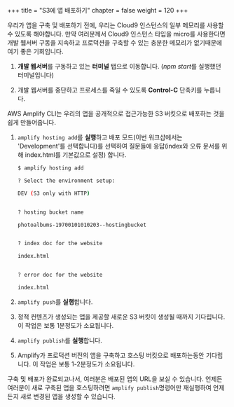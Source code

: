 +++
title = "S3에 앱 배포하기"
chapter = false
weight = 120
+++

우리가 앱을 구축 및 배포하기 전에, 우리는 Cloud9 인스턴스의 일부 메모리를 사용할 수 있도록 해야합니다. 만약 여러분께서 Cloud9 인스턴스 타입을 micro를 사용한다면 개발 웹서버 구동을 지속하고 프로덕션을 구축할 수 있는 충분한 메모리가 없기때문에 여기 좋은 기회입니다.

1. **개발 웹서버**를 구동하고 있는 **터미널** 탭으로 이동합니다. (*npm start*를 실행했던 터미널입니다)

2. 개발 웹서버를 중단하고 프로세스를 죽일 수 있도록 **Control-C** 단축키를 누릅니다.

AWS Amplify CLI는 우리의 앱을 공개적으로 접근가능한 S3 버킷으로 배포하는 것을 쉽게 만들어줍니다.

1. `amplify hosting add`를 **실행**하고 배포 모드(이번 워크샵에서는 'Development'를 선택합니다)를 선택하여 질문들에 응답(index와 오류 문서를 위해 index.html를 기본값으로 설정) 합니다.

    ```bash
    $ amplify hosting add

    ? Select the environment setup: 

    DEV (S3 only with HTTP)


    ? hosting bucket name 

    photoalbums-19700101010203--hostingbucket


    ? index doc for the website 

    index.html


    ? error doc for the website 

    index.html
    ```


2. `amplify push`를 **실행**합니다.

3. 정적 컨텐츠가 생성되는 앱을 제공할 새로운 S3 버킷이 생성될 때까지 기다립니다. 이 작업은 보통 1분정도가 소요됩니다.

4. `amplify publish`를 **실행**합니다.

5. Amplify가 프로덕션 버전의 앱을 구축하고 호스팅 버킷으로 배포하는동안 기다립니다. 이 작업은 보통 1-2분정도가 소요됩니다.

구축 및 배포가 완료되고나서, 여러분은 배포된 앱의 URL을 보실 수 있습니다. 언제든 여러분이 새로 구축된 앱을 호스팅하려면 `amplify publish`명령어만 재실행하여 언제든지 새로 변경된 앱을 생성할 수 있습니다.

